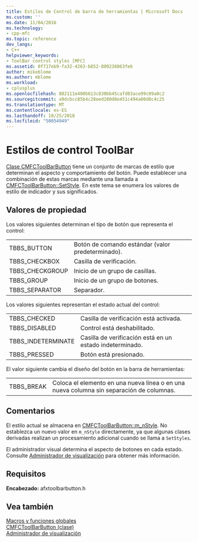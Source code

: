 ```yaml
---
title: Estilos de Control de barra de herramientas | Microsoft Docs
ms.custom: ''
ms.date: 11/04/2016
ms.technology:
- cpp-mfc
ms.topic: reference
dev_langs:
- C++
helpviewer_keywords:
- ToolBar control styles [MFC]
ms.assetid: 0f717eb9-fa32-4263-b852-809238863feb
author: mikeblome
ms.author: mblome
ms.workload:
- cplusplus
ms.openlocfilehash: 882111e400b613c830bb45cafd03ace99c09a0c2
ms.sourcegitcommit: a9dcbcc85b4c28eed280d8e451c494a00d8c4c25
ms.translationtype: MT
ms.contentlocale: es-ES
ms.lasthandoff: 10/25/2018
ms.locfileid: "50054949"
---
```

# <a name="toolbar-control-styles"></a>Estilos de control ToolBar

[Clase CMFCToolBarButton](../../mfc/reference/cmfctoolbarbutton-class.md) tiene un conjunto de marcas de estilo que determinan el aspecto y comportamiento del botón. Puede establecer una combinación de estas marcas mediante una llamada a [CMFCToolBarButton::SetStyle](../../mfc/reference/cmfctoolbarbutton-class.md#setstyle). En este tema se enumera los valores de estilo de indicador y sus significados.

## <a name="property-values"></a>Valores de propiedad

Los valores siguientes determinan el tipo de botón que representa el control:

|||
|-|-|
|TBBS_BUTTON|Botón de comando estándar (valor predeterminado).  |
|TBBS_CHECKBOX|Casilla de verificación.  |
|TBBS_CHECKGROUP|Inicio de un grupo de casillas.  |
|TBBS_GROUP|Inicio de un grupo de botones.  |
|TBBS_SEPARATOR|Separador.  |

Los valores siguientes representan el estado actual del control:

|||
|-|-|
|TBBS_CHECKED|Casilla de verificación está activada.  |
|TBBS_DISABLED|Control está deshabilitado.  |
|TBBS_INDETERMINATE|Casilla de verificación está en un estado indeterminado.  |
|TBBS_PRESSED|Botón está presionado.  |

El valor siguiente cambia el diseño del botón en la barra de herramientas:

|||
|-|-|
|TBBS_BREAK|Coloca el elemento en una nueva línea o en una nueva columna sin separación de columnas.  |

## <a name="remarks"></a>Comentarios

El estilo actual se almacena en [CMFCToolBarButton::m_nStyle](../../mfc/reference/cmfctoolbarbutton-class.md#m_nstyle). No establezca un nuevo valor en `m_nStyle` directamente, ya que algunas clases derivadas realizan un procesamiento adicional cuando se llama a `SetStyles`.

El administrador visual determina el aspecto de botones en cada estado. Consulte [Administrador de visualización](../../mfc/visualization-manager.md) para obtener más información.

## <a name="requirements"></a>Requisitos

**Encabezado:** afxtoolbarbutton.h

## <a name="see-also"></a>Vea también

[Macros y funciones globales](../../mfc/reference/mfc-macros-and-globals.md)<br/>
[CMFCToolBarButton (clase)](../../mfc/reference/cmfctoolbarbutton-class.md)<br/>
[Administrador de visualización](../../mfc/visualization-manager.md)

